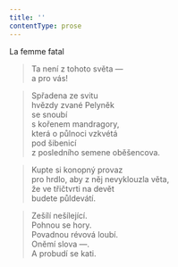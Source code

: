 ```yaml
---
title: ''
contentType: prose
---
```


La femme fatal

> Ta není z tohoto světa —  
> a pro vás!

> Spřadena ze svitu  
> hvězdy zvané Pelyněk  
> se snoubí  
> s kořenem mandragory,  
> která o půlnoci vzkvétá  
> pod šibenicí  
> z posledního semene oběšencova.

> Kupte si konopný provaz  
> pro hrdlo, aby z něj nevyklouzla věta,  
> že ve třičtvrti na devět  
> budete půldevátí.

> Zešílí nešílející.  
> Pohnou se hory.  
> Povadnou révová loubí.  
> Oněmí slova —.  
> A probudí se kati.
